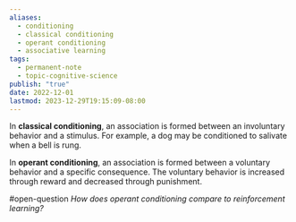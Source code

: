 ```yaml
---
aliases:
  - conditioning
  - classical conditioning
  - operant conditioning
  - associative learning
tags:
  - permanent-note
  - topic-cognitive-science
publish: "true"
date: 2022-12-01
lastmod: 2023-12-29T19:15:09-08:00
---
```

In **classical conditioning**, an association is formed between an involuntary behavior and a stimulus. For example, a dog may be conditioned to salivate when a bell is rung.

In **operant conditioning**, an association is formed between a voluntary behavior and a specific consequence. The voluntary behavior is increased through reward and decreased through punishment.

#open-question *How does operant conditioning compare to reinforcement learning?*

